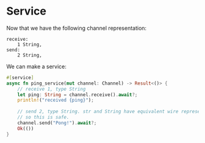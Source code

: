 # Service

Now that we have the following channel representation:
```
receive:
    1 String,
send:
    2 String,
```
We can make a service:

```rust , no_run
#[service]
async fn ping_service(mut channel: Channel) -> Result<()> {
    // receive 1, type String
    let ping: String = channel.receive().await?;
    println!("received {ping}");
    
    // send 2, type String. str and String have equivalent wire representations,
    // so this is safe.
    channel.send("Pong!").await?;
    Ok(())
}
```

